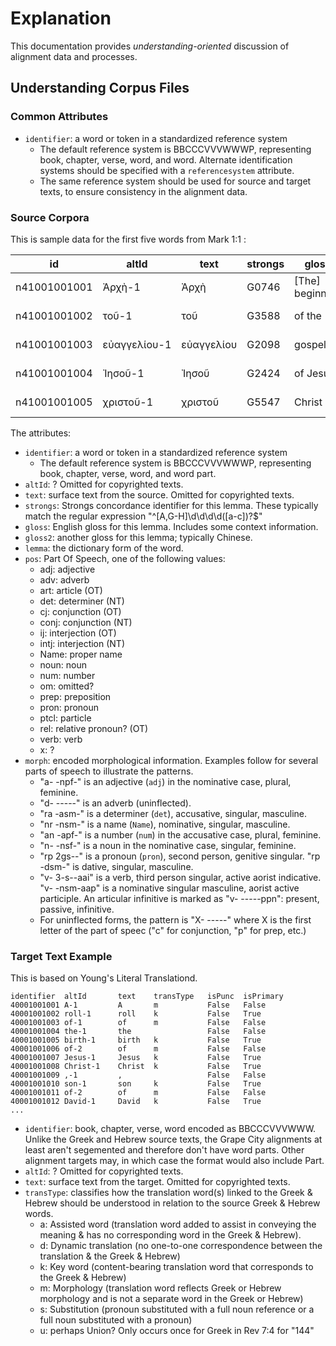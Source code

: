 # Explanation

This documentation provides *understanding-oriented* discussion of
alignment data and processes.

## Understanding Corpus Files

### Common Attributes

* `identifier`: a word or token in a standardized reference system
    * The default reference system is BBCCCVVVWWWP, representing book,
      chapter, verse, word, and word. Alternate identification systems
      should be specified with a `referencesystem` attribute.
    * The same reference system should be used for source and target
      texts, to ensure consistency in the alignment data.


### Source Corpora

This is sample data for the first five words from Mark 1:1 :

| id | altId | text | strongs | gloss | gloss2 | lemma | pos | morph |
| -- | ----- | ---- | ------- | ----- | ------ | ----- | --- | ----- |
| n41001001001 | Ἀρχὴ-1 | Ἀρχὴ | G0746 | [The] beginning | beginning | ἀρχή | noun | N-NSF |
| n41001001002 | τοῦ-1 | τοῦ | G3588 | of the | the | ὁ | det | T-GSN |
| n41001001003 | εὐαγγελίου-1 | εὐαγγελίου | G2098 | gospel | gospel | εὐαγγέλιον | noun | N-GSN |
| n41001001004 | Ἰησοῦ-1 | Ἰησοῦ | G2424 | of Jesus | Jesus | Ἰησοῦς | noun | N-GSM |
| n41001001005 | χριστοῦ-1 | χριστοῦ | G5547 | Christ | Christ | Χριστός | noun | N-GSM |

The attributes:

* `identifier`: a word or token in a standardized reference system
    * The default reference system is BBCCCVVVWWWP, representing book,
      chapter, verse, word, and word part.
* `altId`: ? Omitted for copyrighted texts.
* `text`: surface text from the source. Omitted for copyrighted texts.
* `strongs`: Strongs concordance identifier for this lemma. These typically match
  the regular expression "^[A,G-H]\d\d\d\d([a-c])?$"
* `gloss`: English gloss for this lemma. Includes some context
  information.
* `gloss2`: another gloss for this lemma; typically Chinese.
* `lemma`: the dictionary form of the word.
* `pos`: Part Of Speech, one of the following values:
    * adj: adjective
    * adv: adverb
    * art: article (OT)
	* det: determiner (NT)
    * cj: conjunction (OT)
    * conj: conjunction (NT)
    * ij: interjection (OT)
    * intj: interjection (NT)
    * Name: proper name
    * noun: noun
    * num: number
    * om: omitted?
    * prep: preposition
    * pron: pronoun
    * ptcl: particle
    * rel: relative pronoun? (OT)
    * verb: verb
    * x: ?
* `morph`: encoded morphological information. Examples follow for
  several parts of speech to illustrate the patterns.
    * "a- -npf-" is an adjective (`adj`) in the nominative case,
      plural, feminine.
    * "d- -----" is an adverb (uninflected).
	* "ra -asm-" is a determiner (`det`), accusative, singular, masculine.
	* "nr -nsm-" is a name (`Name`), nominative, singular, masculine.
    * "an -apf-" is a number (`num`) in the accusative case, plural,
      feminine.
    * "n- -nsf-" is a noun in the nominative case, singular,
      feminine.
    * "rp 2gs--" is a pronoun (`pron`), second person, genitive
      singular. "rp -dsm-" is dative, singular, masculine. 
	* "v- 3-s--aai" is a verb, third person singular, active aorist
      indicative.  "v- -nsm-aap" is a nominative singular masculine,
      aorist active participle. An articular infinitive is marked as
      "v- -----ppn": present, passive, infinitive.
    * For uninflected forms, the pattern is "X- -----" where X is the
      first letter of the part of speec ("c" for conjunction, "p" for
      prep, etc.)
	  


### Target Text Example

This is based on Young's Literal Translationd.

```
identifier	altId		text	transType	isPunc	isPrimary
40001001001	A-1			A		m			False	False
40001001002	roll-1		roll	k			False	True
40001001003	of-1		of		m			False	False
40001001004	the-1		the					False	False
40001001005	birth-1		birth	k			False	True
40001001006	of-2		of		m			False	False
40001001007	Jesus-1		Jesus	k			False	True
40001001008	Christ-1	Christ	k			False	True
40001001009	,-1			,					False	False
40001001010	son-1		son		k			False	True
40001001011	of-2		of		m			False	False
40001001012	David-1		David	k			False	True
...
```

* `identifier`: book, chapter, verse, word encoded as
  BBCCCVVVWWW. Unlike the Greek and Hebrew source texts, the Grape
  City alignments at least aren't segemented and therefore  don't have
  word parts. Other alignment targets may, in which case the format
  would also include Part.
* `altId`: ? Omitted for copyrighted texts.
* `text`: surface text from the target. Omitted for copyrighted texts.
* `transType`: classifies how the translation word(s) linked to the Greek & Hebrew should be understood in relation to the source Greek & Hebrew words.
    * a: Assisted word (translation word added to assist in conveying
      the meaning & has no corresponding word in the Greek & Hebrew). 
    * d: Dynamic translation (no one-to-one correspondence between the translation & the Greek & Hebrew)
    * k: Key word (content-bearing translation word that corresponds to the Greek & Hebrew)
    * m: Morphology (translation word reflects Greek or Hebrew
      morphology and is not a separate word in the Greek or Hebrew)
    * s: Substitution (pronoun substituted with a full noun reference or a full noun substituted with a pronoun)
	* u: perhaps Union? Only occurs once for Greek in Rev 7:4 for "144"
	
